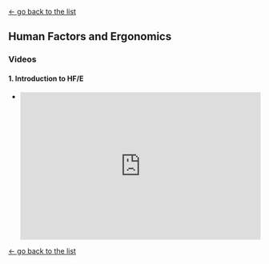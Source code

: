 [← go back to the list](https://HandongHCI.github.io/Courses)

## Human Factors and Ergonomics

### Videos

#### 1. Introduction to HF/E
- <div style="position: relative; padding-bottom: 56.25%; padding-top: 25px; height: 0;"><iframe src="https://www.youtube.com/embed/urhU5XBh2KA" frameborder="0" allow="autoplay; encrypted-media" allowfullscreen style="position: absolute; top: 0; left: 0; width: 100%; height: 100%;"></iframe></div>






[← go back to the list](https://HandongHCI.github.io/Courses)